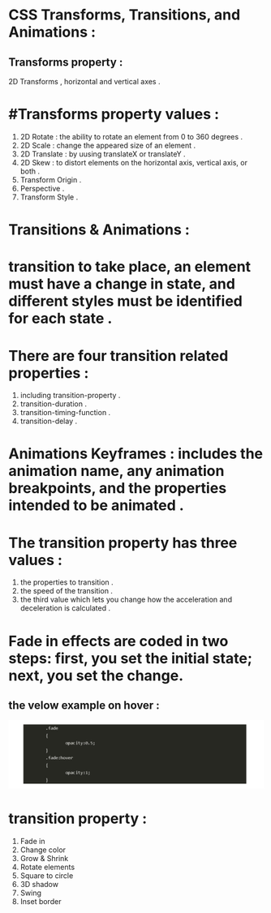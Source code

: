 # CSS Transforms, Transitions, and Animations :

## Transforms property :
 2D Transforms , horizontal and vertical axes .

 # #Transforms property values  :

1. 2D Rotate : the ability to rotate an element from 0 to 360 degrees .
2. 2D Scale : change the appeared size of an element . 
3. 2D Translate : by uusing translateX or  translateY .
4. 2D Skew : to distort elements on the horizontal axis, vertical axis, or both .
5. Transform Origin .
6. Perspective .
7. Transform Style .

# Transitions & Animations :

#  transition to take place, an element must have a change in state, and different styles must be identified for each state .

# There are four transition related properties :
1. including transition-property .
2. transition-duration .
3. transition-timing-function .
4. transition-delay .


# Animations Keyframes :  includes the animation name, any animation breakpoints, and the properties intended to be animated .


# The transition property has three values : 
1. the properties to transition .
2. the speed of the transition .
3. the third value which lets you change how the acceleration and deceleration is calculated .

# Fade in effects are coded in two steps: first, you set the initial state; next, you set the change.

## the velow example on hover :

![](hover.png)



# transition property :
1. Fade in
2. Change color
3. Grow & Shrink
4. Rotate elements
5. Square to circle
6.  3D shadow
7. Swing
8. Inset border



